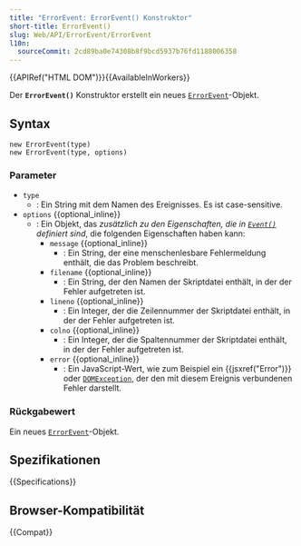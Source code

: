 ```yaml
---
title: "ErrorEvent: ErrorEvent() Konstruktor"
short-title: ErrorEvent()
slug: Web/API/ErrorEvent/ErrorEvent
l10n:
  sourceCommit: 2cd89ba0e74308b8f9bcd5937b76fd1188006358
---
```


{{APIRef("HTML DOM")}}{{AvailableInWorkers}}

Der **`ErrorEvent()`** Konstruktor erstellt ein neues [`ErrorEvent`](/de/docs/Web/API/ErrorEvent)-Objekt.

## Syntax

```js-nolint
new ErrorEvent(type)
new ErrorEvent(type, options)
```

### Parameter

- `type`
  - : Ein String mit dem Namen des Ereignisses. Es ist case-sensitive.
- `options` {{optional_inline}}
  - : Ein Objekt, das _zusätzlich zu den Eigenschaften, die in [`Event()`](/de/docs/Web/API/Event/Event) definiert sind_, die folgenden Eigenschaften haben kann:
    - `message` {{optional_inline}}
      - : Ein String, der eine menschenlesbare Fehlermeldung enthält, die das Problem beschreibt.
    - `filename` {{optional_inline}}
      - : Ein String, der den Namen der Skriptdatei enthält, in der der Fehler aufgetreten ist.
    - `lineno` {{optional_inline}}
      - : Ein Integer, der die Zeilennummer der Skriptdatei enthält, in der der Fehler aufgetreten ist.
    - `colno` {{optional_inline}}
      - : Ein Integer, der die Spaltennummer der Skriptdatei enthält, in der der Fehler aufgetreten ist.
    - `error` {{optional_inline}}
      - : Ein JavaScript-Wert, wie zum Beispiel ein {{jsxref("Error")}} oder [`DOMException`](/de/docs/Web/API/DOMException), der den mit diesem Ereignis verbundenen Fehler darstellt.

### Rückgabewert

Ein neues [`ErrorEvent`](/de/docs/Web/API/ErrorEvent)-Objekt.

## Spezifikationen

{{Specifications}}

## Browser-Kompatibilität

{{Compat}}
